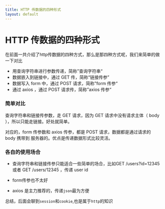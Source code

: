 ```yaml
---
title: HTTP 传数据的四种形式
layout: default
---
```



# HTTP 传数据的四种形式

在前面一共介绍了http传数据的四种方式，那么是那四种方式呢，我们来简单的做一下对比
- 用查询字符串进行参数传递，简称”查询字符串“
- 数据嵌入到链接中，通过 GET 传，简称“链接传参”
- 数据写入 form 中，通过 POST 请求，简称”form 传参“
- 通过 axios ，通过 POST 请求传，简称”axios 传参“

### 简单对比

查询字符串和链接传参数，走 GET 请求，因为 GET 请求中没有请求主体（ body ），所以只能走链接。好处就简单。

对应的，form 传参数和 axios 传参，都是 POST 请求，数据都是通过请求的 body 携带到 服务器的。优点是传递数据形式比较灵活。

### 各自的使用场合

- 查询字符串和链接传参只能适合一些简单的场合，比如GET /users?id=12345 或者 GET /users/12345 ，传递 user id

- form传参也不太好

- axios 是主力推荐的，传递`json`最为方便

总结，后面会聊到`session`和`cookie`,也是属于`http`的知识
